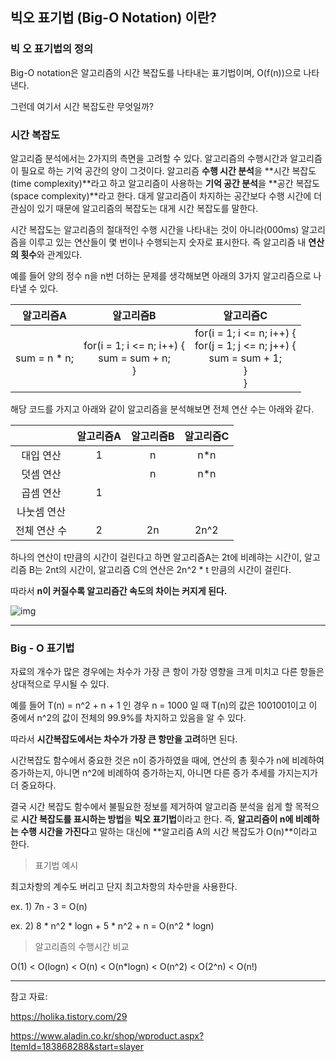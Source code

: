 ## 빅오 표기법 (Big-O Notation) 이란?

### 빅 오 표기법의 정의

Big-O notation은 알고리즘의 시간 복잡도를 나타내는 표기법이며, O(f(n))으로 나타낸다.

그런데 여기서 시간 복잡도란 무엇일까?

 

 

### 시간 복잡도

알고리즘 분석에서는 2가지의 측면을 고려할 수 있다. 알고리즘의 수행시간과 알고리즘이 필요로 하는 기억 공간의 양이 그것이다. 알고리즘 **수행 시간 분석**을 **시간 복잡도(time complexity)**라고 하고 알고리즘이 사용하는 **기억 공간 분석**을 **공간 복잡도(space complexity)**라고 한다. 대게 알고리즘이 차지하는 공간보다 수행 시간에 더 관심이 있기 때문에 알고리즘의 복잡도는 대게 시간 복잡도를 말한다.

시간 복잡도는 알고리즘의 절대적인 수행 시간을 나타내는 것이 아니라(000ms) 알고리즘을 이루고 있는 연산들이 몇 번이나 수행되는지 숫자로 표시한다. 즉 알고리즘 내 **연산의 횟수**와 관계있다.

 

 

예를 들어 양의 정수 n을 n번 더하는 문제를 생각해보면 아래의 3가지 알고리즘으로 나타낼 수 있다.

|  알고리즘A   |                          알고리즘B                           |                          알고리즘C                           |
| :----------: | :----------------------------------------------------------: | :----------------------------------------------------------: |
| sum = n * n; | for(i = 1; i <= n; i++) {   <br />    sum = sum + n;<br /> } | for(i = 1; i <= n; i++) {   <br />    for(j = 1; j <= n; j++) {<br />         sum = sum + 1;<br />}<br />} |

 

 

해당 코드를 가지고 아래와 같이 알고리즘을 분석해보면 전체 연산 수는 아래와 같다.

|              | 알고리즘A | 알고리즘B | 알고리즘C |
| :----------: | :-------: | :-------: | :-------: |
|  대입 연산   |     1     |     n     |    n*n    |
|  덧셈 연산   |           |     n     |    n*n    |
|  곱셈 연산   |     1     |           |           |
| 나눗셈 연산  |           |           |           |
| 전체 연산 수 |     2     |    2n     |   2n^2    |

하나의 연산이 t만큼의 시간이 걸린다고 하면 알고리즘A는 2t에 비례햐는 시간이, 알고리즘 B는 2nt의 시간이, 알고리즘 C의 연산은 2n^2 * t 만큼의 시간이 걸린다. 

따라서 **n이 커질수록 알고리즘간 속도의 차이는 커지게 된다.**

 

 

![img](https://user-images.githubusercontent.com/68210266/210192285-46317994-0fb6-491e-bea6-7d0633fd2121.png)



------

### **Big - O 표기법**

자료의 개수가 많은 경우에는 차수가 가장 큰 항이 가장 영향을 크게 미치고 다른 항들은 상대적으로 무시될 수 있다.

예를 들어 T(n) = n^2 + n + 1 인 경우 n = 1000 일 때 T(n)의 값은 1001001이고 이 중에서 n^2의 값이 전체의 99.9%를 차지하고 있음을 알 수 있다.

따라서 **시간복잡도에서는 차수가 가장 큰 항만을 고려**하면 된다.

 

시간복잡도 함수에서 중요한 것은 n이 증가하였을 때에, 연산의 총 횟수가 n에 비례하여 증가하는지, 아니면 n^2에 비례하여 증가하는지, 아니면 다른 증가 추세를 가지는지가 더 중요하다.

결국 시간 복잡도 함수에서 불필요한 정보를 제거하여 알고리즘 분석을 쉽게 할 목적으로 **시간 복잡도를 표시하는 방법**을 **빅오 표기법**이라고 한다. 즉, **알고리즘이 n에 비례하는 수행 시간을 가진다**고 말하는 대신에 **알고리즘 A의 시간 복잡도가 O(n)**이라고 한다.

 

> 표기법 예시

최고차항의 계수도 버리고 단지 최고차항의 차수만을 사용한다.

ex. 1) 7n - 3 = O(n)

ex. 2) 8 * n^2 * logn + 5 * n^2 + n = O(n^2 * logn)

 

> 알고리즘의 수행시간 비교

O(1) < O(logn) < O(n) < O(n*logn) < O(n^2) < O(2^n) < O(n!)

 

 

------

 

참고 자료:

https://holika.tistory.com/29

https://www.aladin.co.kr/shop/wproduct.aspx?ItemId=183868288&start=slayer 